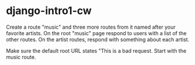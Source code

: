 # django-intro1-cw

Create a route "music" and three more routes from it named after your favorite artists. On the root "music" page respond to users with a list of the other routes. On the artist routes, respond with something about each artist.

Make sure the default root URL states "This is a bad request. Start with the music route.
